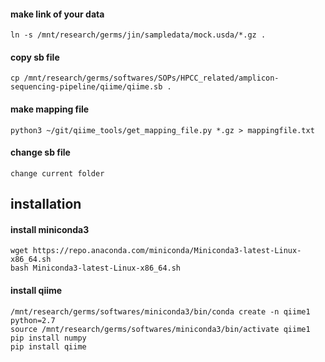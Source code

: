 
#### make link of your data
```
ln -s /mnt/research/germs/jin/sampledata/mock.usda/*.gz .
```


#### copy sb file 
```
cp /mnt/research/germs/softwares/SOPs/HPCC_related/amplicon-sequencing-pipeline/qiime/qiime.sb .
```

#### make mapping file
```
python3 ~/git/qiime_tools/get_mapping_file.py *.gz > mappingfile.txt
```

#### change sb file
```
change current folder
```


## installation
#### install miniconda3
```
wget https://repo.anaconda.com/miniconda/Miniconda3-latest-Linux-x86_64.sh
bash Miniconda3-latest-Linux-x86_64.sh
```
#### install qiime
```
/mnt/research/germs/softwares/miniconda3/bin/conda create -n qiime1 python=2.7
source /mnt/research/germs/softwares/miniconda3/bin/activate qiime1
pip install numpy
pip install qiime
```
